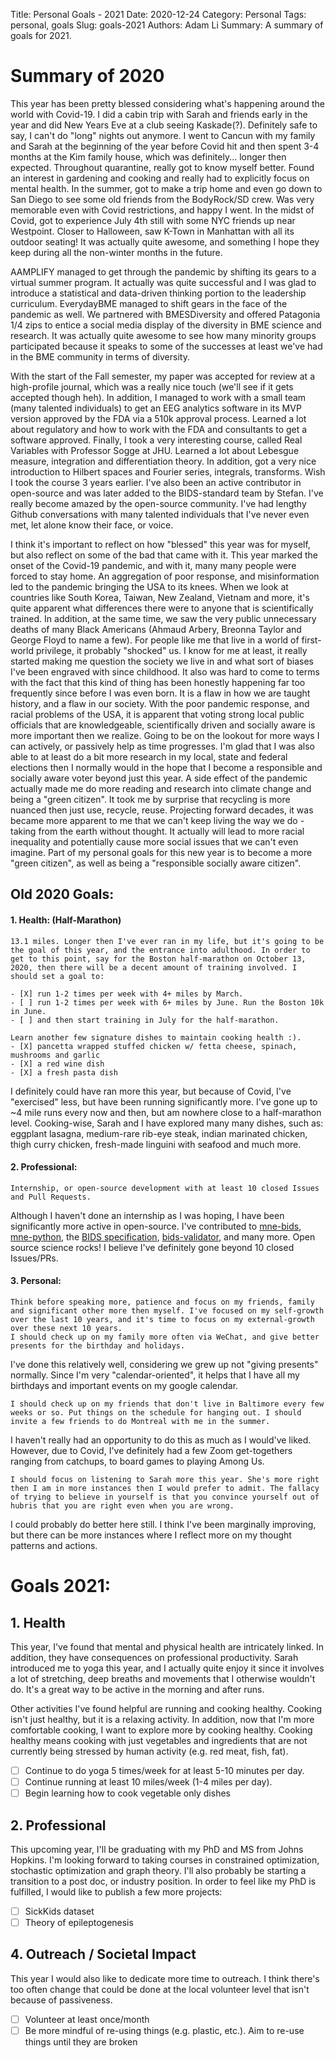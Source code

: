 Title: Personal Goals - 2021
Date: 2020-12-24
Category: Personal
Tags: personal, goals
Slug: goals-2021
Authors: Adam Li
Summary: A summary of goals for 2021.

# Summary of 2020
This year has been pretty blessed considering what's happening around the world with Covid-19. 
I did a cabin trip with Sarah and friends early in the year and did New Years Eve at a club seeing Kaskade(?). 
Definitely safe to say, I can't do "long" nights out anymore. 
I went to Cancun with my family and Sarah at the beginning of the year before Covid hit and 
then spent 3-4 months at the Kim family house, which was definitely... longer then expected. 
Throughout quarantine, really got to know myself better. Found an interest in gardening and 
cooking and really had to explicitly focus on mental health. In the summer, got to make a trip home 
and even go down to San Diego to see some old friends from the BodyRock/SD crew. Was very memorable 
even with Covid restrictions, and happy I went. In the midst of Covid, got to experience 
July 4th still with some NYC friends up near Westpoint. Closer to Halloween, 
saw K-Town in Manhattan with all its outdoor seating! It was actually quite awesome, 
and something I hope they keep during all the non-winter months in the future. 

AAMPLIFY managed to get through the pandemic by shifting its gears to a virtual 
summer program. It actually was quite successful and I was glad to introduce a 
statistical and data-driven thinking portion to the leadership curriculum. EverydayBME
managed to shift gears in the face of the pandemic as well. We partnered with BMESDiversity and 
offered Patagonia 1/4 zips to entice a social media display of the diversity in BME 
science and research. It was actually quite awesome to see how many minority groups 
participated because it speaks to some of the successes at least we've had in the BME
community in terms of diversity.

With the start of the Fall semester, my paper was accepted for
review at a high-profile journal, which was a really nice touch (we'll see 
if it gets accepted though heh). In addition, I managed to work with a 
small team (many talented individuals) to get an EEG analytics software in 
its MVP version approved by the FDA via a 510k approval process. Learned a lot about 
regulatory and how to work with the FDA and consultants to get a software approved. Finally, 
I took a very interesting course, called Real Variables with Professor Sogge at JHU. Learned a lot 
about Lebesgue measure, integration and differentiation theory. In addition, got a 
very nice introduction to Hilbert spaces and Fourier series, integrals, transforms. 
Wish I took the course 3 years earlier. I've also been an active contributor in open-source 
and was later added to the BIDS-standard team by Stefan. I've really become amazed by 
the open-source community. I've had lengthy Github conversations with many talented individuals 
that I've never even met, let alone know their face, or voice.

I think it's important to reflect on how "blessed" this year was for myself, but also 
reflect on some of the bad that came with it. This year marked the onset of the Covid-19 
pandemic, and with it, many many people were forced to stay home. An aggregation of poor response, 
and misinformation led to the pandemic bringing the USA to its knees. When we look at countries 
like South Korea, Taiwan, New Zealand, Vietnam and more, it's quite apparent what differences there 
were to anyone that is scientifically trained. In addition, at the same time, we saw the 
very public unnecessary deaths of many Black Americans (Ahmaud Arbery, Breonna Taylor and George Floyd 
to name a few). For people like me that live in a world of first-world privilege, it probably 
"shocked" us. I know for me at least, it really started making me question the society we live in and 
what sort of biases I've been engraved with since childhood. It also was hard to come to terms with 
the fact that this kind of thing has been honestly happening far too frequently since before I 
was even born. It is a flaw in how we are taught history, and a flaw in our society. 
With the poor pandemic response, and racial problems of the USA, it is apparent that 
voting strong local public officials that are knowledgeable, scientifically driven and 
socially aware is more important then we realize. Going to be on the lookout for more ways I can 
actively, or passively help as time progresses. I'm glad that I was also able to at least do a bit 
more research in my local, state and federal elections then I normally would in the hope that I become 
a responsible and socially aware voter beyond just this year. A side effect of the pandemic actually 
made me do more reading and research into climate change and being a "green citizen". It 
took me by surprise that recycling is more nuanced then just use, recycle, reuse. Projecting 
forward decades, it was became more apparent to me that we can't keep living the way we do - 
taking from the earth without thought. It actually will lead to more racial inequality and 
potentially cause more social issues that we can't even imagine. Part of my personal 
goals for this new year is to become a more "green citizen", as well as being a 
"responsible socially aware citizen".

## Old 2020 Goals:
#### 1. Health: (Half-Marathon)
    13.1 miles. Longer then I've ever ran in my life, but it's going to be the goal of this year, and the entrance into adulthood. In order to get to this point, say for the Boston half-marathon on October 13, 2020, then there will be a decent amount of training involved. I should set a goal to:
    
    - [X] run 1-2 times per week with 4+ miles by March. 
    - [ ] run 1-2 times per week with 6+ miles by June. Run the Boston 10k in June.
    - [ ] and then start training in July for the half-marathon.
    
    Learn another few signature dishes to maintain cooking health :).
    - [X] pancetta wrapped stuffed chicken w/ fetta cheese, spinach, mushrooms and garlic
    - [X] a red wine dish
    - [X] a fresh pasta dish

I definitely could have ran more this year, but because of Covid, I've "exercised" less, but 
have been running significantly more. I've gone up to ~4 mile runs every now and then, but 
am nowhere close to a half-marathon level. Cooking-wise, Sarah and I have explored 
many many dishes, such as: eggplant lasagna, medium-rare rib-eye steak, indian marinated chicken, 
thigh curry chicken, fresh-made linguini with seafood and much more.

#### 2. Professional:
    Internship, or open-source development with at least 10 closed Issues and Pull Requests.

Although I haven't done an internship as I was hoping, I have been significantly more active 
in open-source. I've contributed to [mne-bids](https://github.com/mne-tools/mne-bids), [mne-python](https://github.com/mne-tools/mne-python),
the [BIDS specification](https://github.com/bids-standard/bids-specification), [bids-validator](https://github.com/bids-standard/bids-validator), 
and many more. Open source science rocks! I believe I've definitely gone beyond 10 closed Issues/PRs.

#### 3. Personal:
    Think before speaking more, patience and focus on my friends, family and significant other more then myself. I've focused on my self-growth over the last 10 years, and it's time to focus on my external-growth over these next 10 years.
    I should check up on my family more often via WeChat, and give better presents for the birthday and holidays.

I've done this relatively well, considering we grew up not "giving presents" normally. 
Since I'm very "calendar-oriented", it helps that I have all my birthdays and important events 
on my google calendar.

    I should check up on my friends that don't live in Baltimore every few weeks or so. Put things on the schedule for hanging out. I should invite a few friends to do Montreal with me in the summer.

I haven't really had an opportunity to do this as much as I would've liked. However, 
due to Covid, I've definitely had a few Zoom get-togethers ranging from catchups, to board games
to playing Among Us.

    I should focus on listening to Sarah more this year. She's more right then I am in more instances then I would prefer to admit. The fallacy of trying to believe in yourself is that you convince yourself out of hubris that you are right even when you are wrong. 

I could probably do better here still. I think I've been marginally improving, but there 
can be more instances where I reflect more on my thought patterns and actions.


# Goals 2021:
## 1. Health
This year, I've found that mental and physical health are intricately linked. In addition, they 
have consequences on professional productivity. Sarah introduced me to yoga this year, and I 
actually quite enjoy it since it involves a lot of stretching, deep breaths and movements 
that I otherwise wouldn't do. It's a great way to be active in the morning and after runs.

Other activities I've found helpful are running and cooking healthy. Cooking isn't just healthy, 
but it is a relaxing activity. In addition, now that I'm more comfortable cooking, I want 
to explore more by cooking healthy. Cooking healthy means cooking with just vegetables and 
ingredients that are not currently being stressed by human activity (e.g. red meat, 
fish, fat).

- [ ] Continue to do yoga 5 times/week for at least 5-10 minutes per day.
- [ ] Continue running at least 10 miles/week (1-4 miles per day).
- [ ] Begin learning how to cook vegetable only dishes

## 2. Professional
This upcoming year, I'll be graduating with my PhD and MS from Johns Hopkins. 
I'm looking forward to taking courses in constrained optimization, stochastic 
optimization and graph theory. I'll also probably be starting a transition to a 
post doc, or industry position. In order to feel like my PhD is fulfilled, I would 
like to publish a few more projects:

- [ ] SickKids dataset
- [ ] Theory of epileptogenesis

## 4. Outreach / Societal Impact
This year I would also like to dedicate more time to outreach. I think there's 
too often change that could be done at the local volunteer level that isn't because 
of passiveness.

- [ ] Volunteer at least once/month
- [ ] Be more mindful of re-using things (e.g. plastic, etc.). Aim to re-use things 
until they are broken